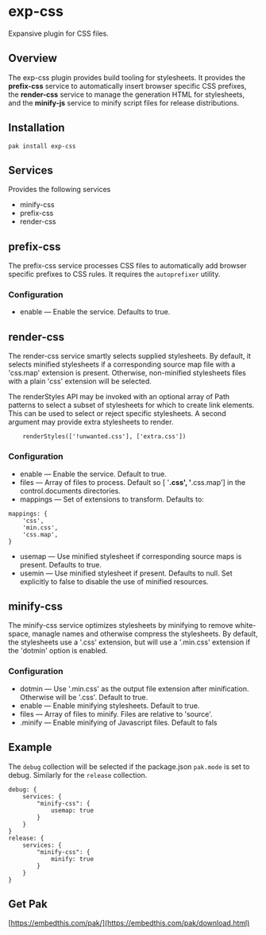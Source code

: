 exp-css
===

Expansive plugin for CSS files.

## Overview

The exp-css plugin provides build tooling for stylesheets. It provides the **prefix-css** service to automatically insert browser specific CSS prefixes, the **render-css** service to manage the generation HTML for stylesheets, and the **minify-js** service to minify script files for release distributions.

## Installation

    pak install exp-css

## Services

Provides the following services
* minify-css
* prefix-css
* render-css

## prefix-css

The prefix-css service processes CSS files to automatically add browser specific prefixes to CSS rules. It requires the `autoprefixer` utility.

### Configuration

* enable &mdash; Enable the service. Defaults to true.

## render-css
The render-css service smartly selects supplied stylesheets. By default, it selects minified stylesheets if a corresponding source map file with a 'css.map' extension is present. Otherwise, non-minified stylesheets files with a plain 'css' extension  will be selected.

The renderStyles API may be invoked with an optional array of Path patterns to select a subset of stylesheets for which to create link elements. This can be used to select or reject specific stylesheets. A second argument may provide extra stylesheets to render.
```
    renderStyles(['!unwanted.css'], ['extra.css'])
```

### Configuration

* enable &mdash; Enable the service. Default to true.
* files &mdash; Array of files to process. Default so [ '**.css', '**.css.map'] in
    the control.documents directories.
* mappings &mdash; Set of extensions to transform. Defaults to:
```
mappings: {
    'css',
    'min.css',
    'css.map',
}
```
* usemap &mdash; Use minified stylesheet if corresponding source maps is present. Defaults to true.
* usemin &mdash; Use minified stylesheet if present. Defaults to null. Set explicitly to false
    to disable the use of minified resources.

## minify-css

The minify-css service optimizes stylesheets by minifying to remove white-space, managle names and otherwise compress the stylesheets. By default, the stylesheets use a '.css' extension, but will use a '.min.css' extension if the 'dotmin' option is enabled.

### Configuration

* dotmin &mdash; Use '.min.css' as the output file extension after minification. Otherwise will be
    '.css'.  Default to true.
* enable &mdash; Enable minifying stylesheets. Default to true.
* files &mdash; Array of files to minify. Files are relative to 'source'.
* .minify &mdash; Enable minifying of Javascript files. Default to fals

## Example

The `debug` collection will be selected if the package.json `pak.mode` is set to debug. Similarly for the `release` collection.

```
debug: {
    services: {
        "minify-css": {
            usemap: true
        }
    }
}
release: {
    services: {
        "minify-css": {
            minify: true
        }
    }
}
```

## Get Pak

[https://embedthis.com/pak/](https://embedthis.com/pak/download.html)
